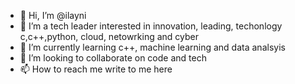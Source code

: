 - 👋 Hi, I’m @ilayni
- 👀 I’m a tech leader interested in innovation, leading, techonlogy c,c++,python, cloud, netowrking and cyber
- 🌱 I’m currently learning c++, machine learning and data analsyis
- 💞️ I’m looking to collaborate on code and tech 
- 📫 How to reach me write to me here

<!---
ilayni/ilayni is a ✨ special ✨ repository because its `README.md` (this file) appears on your GitHub profile.
You can click the Preview link to take a look at your changes.
--->
